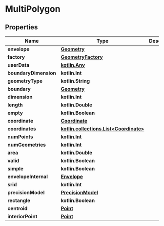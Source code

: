 
# MultiPolygon

## Properties
Name | Type | Description | Notes
------------ | ------------- | ------------- | -------------
**envelope** | [**Geometry**](Geometry.md) |  |  [optional]
**factory** | [**GeometryFactory**](GeometryFactory.md) |  |  [optional]
**userData** | [**kotlin.Any**](.md) |  |  [optional]
**boundaryDimension** | **kotlin.Int** |  |  [optional]
**geometryType** | **kotlin.String** |  |  [optional]
**boundary** | [**Geometry**](Geometry.md) |  |  [optional]
**dimension** | **kotlin.Int** |  |  [optional]
**length** | **kotlin.Double** |  |  [optional]
**empty** | **kotlin.Boolean** |  |  [optional]
**coordinate** | [**Coordinate**](Coordinate.md) |  |  [optional]
**coordinates** | [**kotlin.collections.List&lt;Coordinate&gt;**](Coordinate.md) |  |  [optional]
**numPoints** | **kotlin.Int** |  |  [optional]
**numGeometries** | **kotlin.Int** |  |  [optional]
**area** | **kotlin.Double** |  |  [optional]
**valid** | **kotlin.Boolean** |  |  [optional]
**simple** | **kotlin.Boolean** |  |  [optional]
**envelopeInternal** | [**Envelope**](Envelope.md) |  |  [optional]
**srid** | **kotlin.Int** |  |  [optional]
**precisionModel** | [**PrecisionModel**](PrecisionModel.md) |  |  [optional]
**rectangle** | **kotlin.Boolean** |  |  [optional]
**centroid** | [**Point**](Point.md) |  |  [optional]
**interiorPoint** | [**Point**](Point.md) |  |  [optional]



